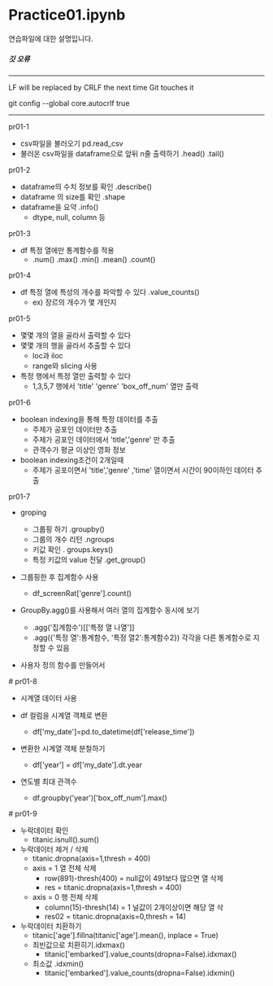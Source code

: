 # Practice01.ipynb

연습파일에 대한 설명입니다.

##### 깃 오류

---

LF will be replaced by CRLF the next time Git touches it

git config --global core.autocrlf true

---

 pr01-1

- csv파일을 불러오기 pd.read_csv
- 불러온 csv파일을 dataframe으로 앞뒤 n줄 출력하기 .head() .tail()

 pr01-2

- dataframe의 수치 정보를 확인 .describe()
- dataframe 의 size를 확인 .shape
- dataframe을 요약 .info()
  - dtype, null, column 등

pr01-3

- df 특정 열에만 통계함수를 적용
  - .num() .max() .min() .mean() .count()

pr01-4

- df 특정 열에 특성의 개수를 파악할 수 있다 .value_counts()
  - ex)  장르의 개수가 몇 개인지

pr01-5

- 몇몇 개의 열을 골라서 출력할 수 있다
- 몇몇 개의 행을 골라서 추출할 수 있다
  - loc과 iloc
  - range와 slicing 사용
- 특정 행에서 특정 열만 출력할 수 있다
  - 1,3,5,7 행에서 'title' 'genre' 'box_off_num' 열만 출력

pr01-6

- boolean indexing을 통해  특정 데이터를 추출
  - 주제가 공포인 데이터만 추출
  - 주제가 공포인 데이터에서 'title','genre' 만 추출
  - 관객수가 평균 이상인 영화 정보
- boolean indexing조건이 2개일때
  - 주제가 공포이면서 'title','genre' ,'time' 열이면서 시간이 90이하인 데이터 추출

pr01-7 

- groping 
  - 그룹핑 하기 .groupby()
  - 그룹의 개수 리턴 .ngroups
  - 키값 확인 . groups.keys()
  - 특정 키값의 value 전달 .get_group()
- 그룹핑한 후 집계함수 사용
  - df_screenRat['genre'].count()

- GroupBy.agg()를 사용해서 여러 열의 집계함수 동시에 보기
  - .agg('집계함수')[['특정 열 나열']]
  - .agg({'특정 열':통계함수, '특정 열2':통계함수2}) 각각을 다른 통계함수로 지정할 수 있음
- 사용자 정의 함수를 만들어서

\# pr01-8 

- 시계열 데이터 사용

- df 컬럼을 시계열 객체로 변환

  - df['my_date']=pd.to_datetime(df['release_time'])

- 변환한 시계열 객체 분철하기

  - df['year'] = df['my_date'].dt.year

- 연도별 최대 관객수 

  - df.groupby('year')['box_off_num'].max()

  

\# pr01-9

- 누락데이터 확인
  - titanic.isnull().sum()
- 누락데이터 제거 / 삭제
  - titanic.dropna(axis=1,thresh = 400)
  - axis = 1 열 전체 삭제
    - row(891)-thresh(400) = null값이 491보다 많으면 열 삭제
    - res = titanic.dropna(axis=1,thresh = 400)
  - axis = 0 행 전체 삭제
    - column(15)-thresh(14) = 1  널값이 2개이상이면 해당 열 삭
    - res02 = titanic.dropna(axis=0,thresh = 14)
- 누락데이터 치환하기
  - titanic['age'].fillna(titanic['age'].mean(), inplace = True)
  - 최빈값으로 치환히기.idxmax()
    - titanic['embarked'].value_counts(dropna=False).idxmax()
  - 최소값 .idxmin()
    - titanic['embarked'].value_counts(dropna=False).idxmin()